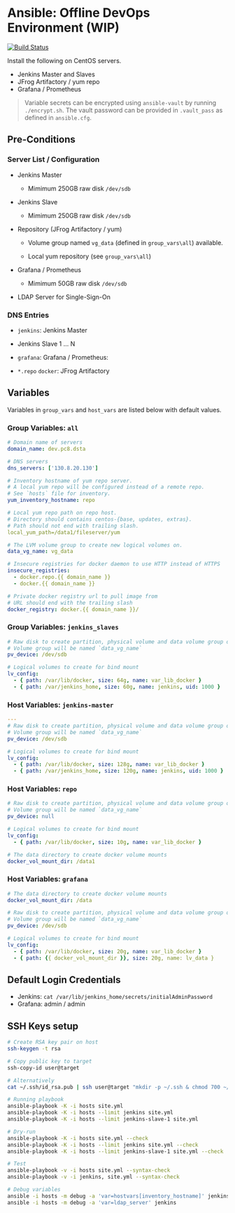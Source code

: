 # Ansible: Offline DevOps Environment (WIP)

[![Build Status](https://travis-ci.org/deskoh/devops-ansible.svg?branch=master)](https://travis-ci.org/deskoh/devops-ansible)

Install the following on CentOS servers.

* Jenkins Master and Slaves
* JFrog Artifactory / yum repo
* Grafana / Prometheus

> Variable secrets can be encrypted using `ansible-vault` by running `./encrypt.sh`. The vault password can be provided in `.vault_pass` as defined in `ansible.cfg`.

## Pre-Conditions

### Server List / Configuration

* Jenkins Master

  * Mimimum 250GB raw disk `/dev/sdb`

* Jenkins Slave

  * Mimimum 250GB raw disk `/dev/sdb`

* Repository (JFrog Artifactory / yum)

  * Volume group named `vg_data` (defined in `group_vars\all`) available.

  * Local yum repository (see `group_vars\all`)

* Grafana / Prometheus

  * Mimimum 50GB raw disk `/dev/sdb`

* LDAP Server for Single-Sign-On

### DNS Entries

* `jenkins`: Jenkins Master

* Jenkins Slave 1 ... N

* `grafana`: Grafana / Prometheus: 

* `*.repo` `docker`: JFrog Artifactory

## Variables

 Variables in `group_vars` and `host_vars` are listed below with default values.

### Group Variables: `all`

```yml
# Domain name of servers
domain_name: dev.pc8.dsta

# DNS servers
dns_servers: ['130.8.20.130']

# Inventory hostname of yum repo server.
# A local yum repo will be configured instead of a remote repo.
# See `hosts` file for inventory.
yum_inventory_hostname: repo

# Local yum repo path on repo host.
# Directory should contains centos-{base, updates, extras}.
# Path should not end with trailing slash.
local_yum_path=/data1/fileserver/yum

# The LVM volume group to create new logical volumes on.
data_vg_name: vg_data

# Insecure registries for docker daemon to use HTTP instead of HTTPS
insecure_registries:
  - docker.repo.{{ domain_name }}
  - docker.{{ domain_name }}

# Private docker registry url to pull image from
# URL should end with the trailing slash
docker_registry: docker.{{ domain_name }}/
```

### Group Variables: `jenkins_slaves`

```yml
# Raw disk to create partition, physical volume and data volume group on.
# Volume group will be named `data_vg_name`
pv_device: /dev/sdb

# Logical volumes to create for bind mount
lv_config:
  - { path: /var/lib/docker, size: 64g, name: var_lib_docker }
  - { path: /var/jenkins_home, size: 60g, name: jenkins, uid: 1000 }
```

### Host Variables: `jenkins-master`

```yml
---
# Raw disk to create partition, physical volume and data volume group on.
# Volume group will be named `data_vg_name`
pv_device: /dev/sdb

# Logical volumes to create for bind mount
lv_config:
  - { path: /var/lib/docker, size: 128g, name: var_lib_docker }
  - { path: /var/jenkins_home, size: 120g, name: jenkins, uid: 1000 }

```

### Host Variables: `repo`

```yml
# Raw disk to create partition, physical volume and data volume group on.
# Volume group will be named `data_vg_name`
pv_device: null

# Logical volumes to create for bind mount
lv_config:
  - { path: /var/lib/docker, size: 10g, name: var_lib_docker }

# The data directory to create docker volume mounts
docker_vol_mount_dir: /data1
```

### Host Variables: `grafana`

```yml
# The data directory to create docker volume mounts
docker_vol_mount_dir: /data

# Raw disk to create partition, physical volume and data volume group on.
# Volume group will be named `data_vg_name`
pv_device: /dev/sdb

# Logical volumes to create for bind mount
lv_config:
  - { path: /var/lib/docker, size: 20g, name: var_lib_docker }
  - { path: {{ docker_vol_mount_dir }}, size: 20g, name: lv_data }
```

## Default Login Credentials

* Jenkins: `cat /var/lib/jenkins_home/secrets/initialAdminPassword`
* Grafana: admin / admin

## SSH Keys setup

```sh
# Create RSA key pair on host
ssh-keygen -t rsa

# Copy public key to target
ssh-copy-id user@target

# Alternatively
cat ~/.ssh/id_rsa.pub | ssh user@target "mkdir -p ~/.ssh & chmod 700 ~/.ssh && cat >> ~/.ssh/authorized_keys"

# Running playbook
ansible-playbook -K -i hosts site.yml
ansible-playbook -K -i hosts --limit jenkins site.yml
ansible-playbook -K -i hosts --limit jenkins-slave-1 site.yml

# Dry-run
ansible-playbook -K -i hosts site.yml --check
ansible-playbook -K -i hosts --limit jenkins site.yml --check
ansible-playbook -K -i hosts --limit jenkins-slave-1 site.yml --check

# Test
ansible-playbook -v -i hosts site.yml --syntax-check
ansible-playbook -v -i jenkins, site.yml --syntax-check

# Debug variables
ansible -i hosts -m debug -a 'var=hostvars[inventory_hostname]' jenkins
ansible -i hosts -m debug -a 'var=ldap_server' jenkins
```

